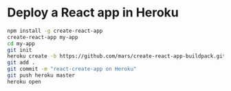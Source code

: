 # Deploy a React app in Heroku

```bash
npm install -g create-react-app 
create-react-app my-app 
cd my-app 
git init 
heroku create -b https://github.com/mars/create-react-app-buildpack.git 
git add . 
git commit -m "react-create-app on Heroku" 
git push heroku master 
heroku open 
```
